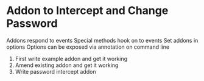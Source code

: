 # Addon to Intercept and Change Password

Addons respond to events
Special methods hook on to events
Set addons in options
Options can be exposed via annotation on command line


1. First write example addon and get it working
2. Amend existing addon and get it working
3. Write password intercept addon
